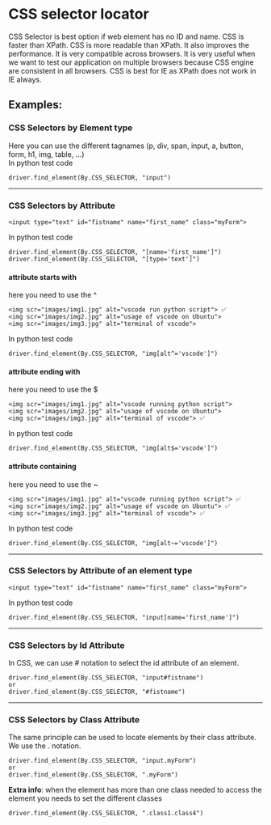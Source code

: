 # CSS selector locator
CSS Selector is best option if web element has no ID and name. CSS is faster than XPath. CSS is more readable than XPath. It also improves the performance. It is very compatible across browsers. It is very useful when we want to test our application on multiple browsers because CSS engine are consistent in all browsers. CSS is best for IE as XPath does not work in IE always.

## Examples:
### CSS Selectors by Element type
Here you can use the different tagnames (p, div, span, input, a, button, form, h1, img, table, ...)  
In python test code

```
driver.find_element(By.CSS_SELECTOR, "input")
``` 

---
### CSS Selectors by Attribute
```
<input type="text" id="fistname" name="first_name" class="myForm">
```

In python test code

```
driver.find_element(By.CSS_SELECTOR, "[name='first_name']")
driver.find_element(By.CSS_SELECTOR, "[type='text']")
``` 
#### attribute starts with
here you need to use the ^
```
<img scr="images/img1.jpg" alt="vscode run python script"> ✅
<img scr="images/img2.jpg" alt="usage of vscode on Ubuntu">
<img scr="images/img3.jpg" alt="terminal of vscode">
```
In python test code

```
driver.find_element(By.CSS_SELECTOR, "img[alt^='vscode']")
``` 
#### attribute ending with
here you need to use the $
```
<img scr="images/img1.jpg" alt="vscode running python script">
<img scr="images/img2.jpg" alt="usage of vscode on Ubuntu">
<img scr="images/img3.jpg" alt="terminal of vscode"> ✅
```
In python test code

```
driver.find_element(By.CSS_SELECTOR, "img[alt$='vscode']")
``` 
#### attribute containing
here you need to use the ~
```
<img scr="images/img1.jpg" alt="vscode running python script"> ✅
<img scr="images/img2.jpg" alt="usage of vscode on Ubuntu"> ✅
<img scr="images/img3.jpg" alt="terminal of vscode"> ✅
```
In python test code

```
driver.find_element(By.CSS_SELECTOR, "img[alt~='vscode']")
``` 
---
### CSS Selectors by Attribute of an element type
```
<input type="text" id="fistname" name="first_name" class="myForm">
```

In python test code

```
driver.find_element(By.CSS_SELECTOR, "input[name='first_name']")
``` 
---
### CSS Selectors by Id Attribute
In CSS, we can use # notation to select the id attribute of an element.

```
driver.find_element(By.CSS_SELECTOR, "input#fistname")
or
driver.find_element(By.CSS_SELECTOR, "#fistname")
```
---
### CSS Selectors by Class Attribute
The same principle can be used to locate elements by their class attribute.  
We use the . notation.   
```
driver.find_element(By.CSS_SELECTOR, "input.myForm")
or
driver.find_element(By.CSS_SELECTOR, ".myForm")
```   
**Extra info**: when the element has more than one class needed to access the element you needs to set the different classes
```
driver.find_element(By.CSS_SELECTOR, ".class1.class4")
```

